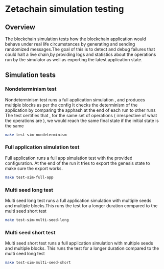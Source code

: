 # Zetachain simulation testing



## Overview
The blockchain simulation tests how the blockchain application would behave under real life circumstances by generating 
and sending randomized messages.The goal of this is to detect and debug failures that could halt a live chain,by providing 
logs and statistics about the operations run by the simulator as well as exporting the latest application state.


## Simulation tests 

### Nondeterminism test
Nondeterminism test runs a full application simulation , and produces multiple blocks as per the config
It checks the determinism of the application by comparing the apphash at the end of each run to other runs
The test certifies that , for the same set of operations ( irrespective of what the operations are ), we would reach the same final state if the initial state is the same
```bash
make test-sim-nondeterminism
```
### Full application simulation test
Full application runs a full app simulation test with the provided configuration.
At the end of the run it tries to export the genesis state to make sure the export works.
```bash
make test-sim-full-app
```

### Multi seed long test
Multi seed long test runs a full application simulation with multiple seeds and multiple blocks.This runs the test for a longer duration compared to the multi seed short test
```bash
make test-sim-multi-seed-long
```

### Multi seed short test
Multi seed short test runs a full application simulation with multiple seeds and multiple blocks. This runs the test for a longer duration compared to the multi seed long test
```bash
make test-sim-multi-seed-short
```